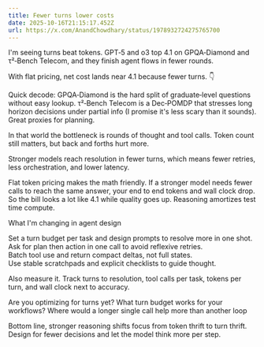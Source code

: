 ```yaml
---
title: Fewer turns lower costs
date: 2025-10-16T21:15:17.452Z
url: https://x.com/AnandChowdhary/status/1978932724275765700
---
```


I'm seeing turns beat tokens. GPT‑5 and o3 top 4.1 on GPQA‑Diamond and τ²‑Bench Telecom, and they finish agent flows in fewer rounds.  
  
With flat pricing, net cost lands near 4.1 because fewer turns. 👇  
  
Quick decode: GPQA‑Diamond is the hard split of graduate‑level questions without easy lookup. τ²‑Bench Telecom is a Dec‑POMDP that stresses long horizon decisions under partial info (I promise it's less scary than it sounds). Great proxies for planning.  
  
In that world the bottleneck is rounds of thought and tool calls. Token count still matters, but back and forths hurt more.  
  
Stronger models reach resolution in fewer turns, which means fewer retries, less orchestration, and lower latency.  
  
Flat token pricing makes the math friendly. If a stronger model needs fewer calls to reach the same answer, your end to end tokens and wall clock drop. So the bill looks a lot like 4.1 while quality goes up. Reasoning amortizes test time compute.  
  
What I'm changing in agent design  
  
Set a turn budget per task and design prompts to resolve more in one shot.  
Ask for plan then action in one call to avoid reflexive retries.  
Batch tool use and return compact deltas, not full states.  
Use stable scratchpads and explicit checklists to guide thought.  
  
Also measure it. Track turns to resolution, tool calls per task, tokens per turn, and wall clock next to accuracy.  
  
Are you optimizing for turns yet? What turn budget works for your workflows? Where would a longer single call help more than another loop  
  
Bottom line, stronger reasoning shifts focus from token thrift to turn thrift. Design for fewer decisions and let the model think more per step.
